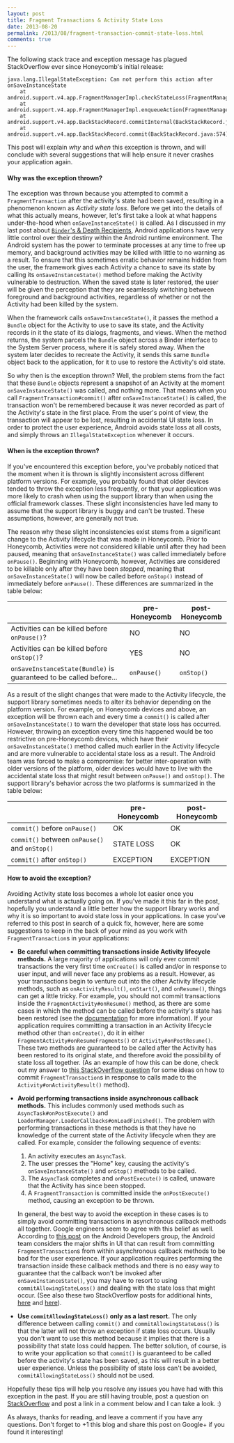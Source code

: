 ```yaml
---
layout: post
title: Fragment Transactions & Activity State Loss
date: 2013-08-20
permalink: /2013/08/fragment-transaction-commit-state-loss.html
comments: true
---
```


The following stack trace and exception message has plagued StackOverflow ever since Honeycomb's initial release:

    java.lang.IllegalStateException: Can not perform this action after onSaveInstanceState
        at android.support.v4.app.FragmentManagerImpl.checkStateLoss(FragmentManager.java:1341)
        at android.support.v4.app.FragmentManagerImpl.enqueueAction(FragmentManager.java:1352)
        at android.support.v4.app.BackStackRecord.commitInternal(BackStackRecord.java:595)
        at android.support.v4.app.BackStackRecord.commit(BackStackRecord.java:574)

This post will explain _why_ and _when_ this exception is thrown, and will conclude with several suggestions that will help ensure it never crashes your application again.

#### Why was the exception thrown?

The exception was thrown because you attempted to commit a `FragmentTransaction` 
after the activity's state had been saved, resulting in a phenomenon known as _Activity 
state loss_. Before we get into the details of what this actually means, however, let's 
first take a look at what happens under-the-hood when `onSaveInstanceState()` is 
called. As I discussed in my last post about 
<a href="http://www.androiddesignpatterns.com/2013/08/binders-death-recipients.html">`Binder`'s &amp; Death Recipients</a>, 
Android applications have very little control over their destiny within the Android runtime 
environment. The Android system has the power to terminate processes at any time to free up 
memory, and background activities may be killed with little to no warning as a result. To 
ensure that this sometimes erratic behavior remains hidden from the user, the framework gives 
each Activity a chance to save its state by calling its `onSaveInstanceState()` 
method before making the Activity vulnerable to destruction. When the saved state is later 
restored, the user will be given the perception that they are seamlessly switching between 
foreground and background activities, regardless of whether or not the Activity had been 
killed by the system.

When the framework calls `onSaveInstanceState()`, it passes the method a 
`Bundle` object for the Activity to use to save its state, and the Activity 
records in it the state of its dialogs, fragments, and views. When the method returns, 
the system parcels the `Bundle` object across a Binder interface to the 
System Server process, where it is safely stored away. When the system later decides 
to recreate the Activity, it sends this same `Bundle` object back to the 
application, for it to use to restore the Activity's old state.

So why then is the exception thrown? Well, the problem stems from the fact that
these `Bundle` objects represent a snapshot of an Activity at the moment
`onSaveInstanceState()` was called, and nothing more. That means when you call
`FragmentTransaction#commit()` after `onSaveInstanceState()` is 
called, the transaction won't be remembered because it was never recorded as part of the 
Activity's state in the first place. From the user's point of view, the transaction will 
appear to be lost, resulting in accidental UI state loss. In order to protect the user 
experience, Android avoids state loss at all costs, and simply throws an 
`IllegalStateException` whenever it occurs.

<!--more-->

#### When is the exception thrown?

If you've encountered this exception before, you've probably noticed that the moment 
when it is thrown is slightly inconsistent across different platform versions. For 
example, you probably found that older devices tended to throw the exception less 
frequently, or that your application was more likely to crash when using the support 
library than when using the official framework classes. These slight inconsistencies 
have led many to assume that the support library is buggy and can't be trusted. 
These assumptions, however, are generally not true.

The reason why these slight inconsistencies exist stems from a significant change to 
the Activity lifecycle that was made in Honeycomb. Prior to Honeycomb, Activities 
were not considered killable until after they had been paused, meaning that 
`onSaveInstanceState()` was called immediately before `onPause()`. 
Beginning with Honeycomb, however, Activities are considered to be killable only 
after they have been _stopped_, meaning that `onSaveInstanceState()` 
will now be called before `onStop()` instead of immediately before 
`onPause()`. These differences are summarized in the table below:

| | pre-Honeycomb | post-Honeycomb |
| --- | --- | --- |
| Activities can be killed before `onPause()`? | NO | NO |
| Activities can be killed before `onStop()`? | YES | NO |
| `onSaveInstanceState(Bundle)` is guaranteed to be called before... | `onPause()` | `onStop()` |


<!--
<table border="1" cellpadding="5">
  <tbody><tr>
    <th style="width: 270px"></th>
    <th>pre-Honeycomb</th>
    <th>post-Honeycomb</th>
  </tr>
  <tr>
    <td style="width: 270px">Activities can be killed before `onPause()`?</td>
    <td>NO</td>
    <td>NO</td>
  </tr>
  <tr>
    <td style="width: 270px">Activities can be killed before `onStop()`?</td>
    <td>YES</td>
    <td>NO</td>
  </tr>
  <tr>
    <td style="width: 270px">`onSaveInstanceState(Bundle)` is guaranteed to be called before...</td>
    <td>`onPause()`</td>
    <td>`onStop()`</td>
  </tr>
</tbody></table>
-->

As a result of the slight changes that were made to the Activity lifecycle, the support 
library sometimes needs to alter its behavior depending on the platform version. For 
example, on Honeycomb devices and above, an exception will be thrown each and every 
time a `commit()` is called after `onSaveInstanceState()` 
to warn the developer that state loss has occurred. However, throwing an exception 
every time this happened would be too restrictive on pre-Honeycomb devices, which 
have their `onSaveInstanceState()` method called much earlier in the 
Activity lifecycle and are more vulnerable to accidental state loss as a result. 
The Android team was forced to make a compromise: for better inter-operation with 
older versions of the platform, older devices would have to live with the accidental 
state loss that might result between `onPause()` and `onStop()`. 
The support library's behavior across the two platforms is summarized in the table below:

| | pre-Honeycomb | post-Honeycomb |
| --- | --- | --- |
| `commit()` before `onPause()` | OK | OK |
| `commit()` between `onPause()` and `onStop()` | STATE LOSS | OK |
| `commit()` after `onStop()` | EXCEPTION | EXCEPTION |

<!--
<table border="1" cellpadding="5">
  <tbody><tr>
    <th style="width: 270px"></th>
    <th>pre-Honeycomb</th>
    <th>post-Honeycomb</th>
  </tr>
  <tr>
    <td style="width: 270px">`commit()` before `onPause()`</td>
    <td>OK</td>
    <td>OK</td>
  </tr>
  <tr>
    <td style="width: 270px">`commit()` between `onPause()` and `onStop()`</td>
    <td>STATE LOSS</td>
    <td>OK</td>
  </tr>
  <tr>
    <td style="width: 270px">`commit()` after `onStop()`</td>
    <td>EXCEPTION</td>
    <td>EXCEPTION</td>
  </tr>
</tbody></table>
-->

#### How to avoid the exception?

Avoiding Activity state loss becomes a whole lot easier once you understand what is actually 
going on. If you've made it this far in the post, hopefully you understand a little better 
how the support library works and why it is so important to avoid state loss in your applications. 
In case you've referred to this post in search of a quick fix, however, here are some suggestions 
to keep in the back of your mind as you work with `FragmentTransaction`s in your applications:

+ **Be careful when committing transactions inside Activity lifecycle methods.** 
A large majority of applications will only ever commit transactions the very first 
time `onCreate()` is called and/or in response to user input, and will 
never face any problems as a result. However, as your transactions begin to venture 
out into the other Activity lifecycle methods, such as `onActivityResult()`, 
`onStart()`, and `onResume()`, things can get a little tricky. 
For example, you should not commit transactions inside the `FragmentActivity#onResume()` 
method, as there are some cases in which the method can be called before the 
activity's state has been restored (see the <a href="http://developer.android.com/reference/android/support/v4/app/FragmentActivity.html#onResume()">documentation</a> for more information). 
If your application requires committing a transaction in an Activity lifecycle 
method other than `onCreate()`, do it in either 
`FragmentActivity#onResumeFragments()` or `Activity#onPostResume()`. 
These two methods are guaranteed to be called after the Activity has been restored to its 
original state, and therefore avoid the possibility of state loss all together. 
(As an example of how this can be done, check out my answer to <a href="http://stackoverflow.com/q/16265733/844882">this StackOverflow question</a> for 
some ideas on how to commit `FragmentTransaction`s in response to calls 
made to the `Activity#onActivityResult()` method).

+ **Avoid performing transactions inside asynchronous callback methods.** This 
includes commonly used methods such as `AsyncTask#onPostExecute()` and 
`LoaderManager.LoaderCallbacks#onLoadFinished()`. The problem with 
performing transactions in these methods is that they have no knowledge of the 
current state of the Activity lifecycle when they are called. For example, 
consider the following sequence of events:

    1. An activity executes an `AsyncTask`.
    2. The user presses the "Home" key, causing the activity's `onSaveInstanceState()` 
and `onStop()` methods to be called.
    3. The `AsyncTask` completes and `onPostExecute()` is 
called, unaware that the Activity has since been stopped.
    4. A `FragmentTransaction` is committed inside the 
`onPostExecute()` method, causing an exception to be thrown.

    In general, the best way to avoid the exception in these cases is to simply avoid 
committing transactions in asynchronous callback methods all together. Google 
engineers seem to agree with this belief as well. According to 
<a href="https://groups.google.com/d/msg/android-developers/dXZZjhRjkMk/QybqCW5ukDwJ">this post</a> 
on the Android Developers group, the Android team considers the major shifts in UI 
that can result from committing `FragmentTransaction`s from within 
asynchronous callback methods to be bad for the user experience. If your application 
requires performing the transaction inside these callback methods and there is no 
easy way to guarantee that the callback won't be invoked after `onSaveInstanceState()`, 
you may have to resort to using `commitAllowingStateLoss()` and 
dealing with the state loss that might occur. (See also these two StackOverflow 
posts for additional hints, <a href="http://stackoverflow.com/q/8040280/844882">here</a> 
and <a href="http://stackoverflow.com/q/7992496/844882">here</a>).

+ **Use `commitAllowingStateLoss()` only as a last resort.** The only 
difference between calling `commit()` and `commitAllowingStateLoss()` 
is that the latter will not throw an exception if state loss occurs. Usually you don't 
want to use this method because it implies that there is a possibility that state loss 
could happen. The better solution, of course, is to write your application so that 
`commit()` is guaranteed to be called before the activity's state has been 
saved, as this will result in a better user experience. Unless the possibility of 
state loss can't be avoided, `commitAllowingStateLoss()` should not be used.

Hopefully these tips will help you resolve any issues you have had with this exception 
in the past. If you are still having trouble, post a question on 
<a href="http://stackoverflow.com">StackOverflow</a> and post a link in a comment below 
and I can take a look. :)

As always, thanks for reading, and leave a comment if you have any questions. 
Don't forget to +1 this blog and share this post on Google+ if you found it interesting!